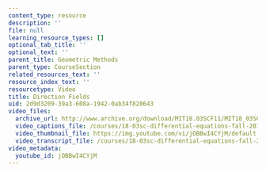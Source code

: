 ```yaml
---
content_type: resource
description: ''
file: null
learning_resource_types: []
optional_tab_title: ''
optional_text: ''
parent_title: Geometric Methods
parent_type: CourseSection
related_resources_text: ''
resource_index_text: ''
resourcetype: Video
title: Direction Fields
uid: 2d9d3209-39a3-608a-1942-0ab34f828643
video_files:
  archive_url: http://www.archive.org/download/MIT18.03SCF11/MIT18_03SC_110708_D1_300k.mp4
  video_captions_file: /courses/18-03sc-differential-equations-fall-2011/0256a28597095ce9b6d0b940793e2ca4_jOBBwI4CYjM.vtt
  video_thumbnail_file: https://img.youtube.com/vi/jOBBwI4CYjM/default.jpg
  video_transcript_file: /courses/18-03sc-differential-equations-fall-2011/02251232d449be914fe2dc35ee2177de_jOBBwI4CYjM.pdf
video_metadata:
  youtube_id: jOBBwI4CYjM
---
```

